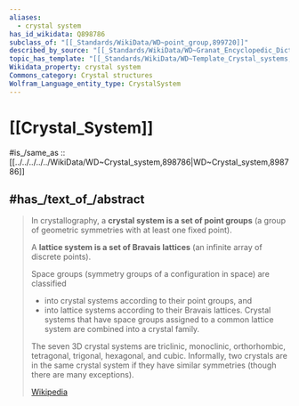 ```yaml
---
aliases:
  - crystal system
has_id_wikidata: Q898786
subclass_of: "[[_Standards/WikiData/WD~point_group,899720]]"
described_by_source: "[[_Standards/WikiData/WD~Granat_Encyclopedic_Dictionary,4532138]]"
topic_has_template: "[[_Standards/WikiData/WD~Template_Crystal_systems,8085113]]"
Wikidata_property: crystal system
Commons_category: Crystal structures
Wolfram_Language_entity_type: CrystalSystem
---
```


# [[Crystal_System]] 

#is_/same_as :: [[../../../../../WikiData/WD~Crystal_system,898786|WD~Crystal_system,898786]] 

## #has_/text_of_/abstract 

> In crystallography, a **crystal system is a set of point groups** 
> (a group of geometric symmetries with at least one fixed point). 
> 
> A **lattice system is a set of Bravais lattices** (an infinite array of discrete points). 
> 
> Space groups (symmetry groups of a configuration in space) are classified 
> - into crystal systems according to their point groups, and 
> - into lattice systems according to their Bravais lattices. 
> Crystal systems that have space groups assigned to a common lattice system 
> are combined into a crystal family.
>
> The seven 3D crystal systems are triclinic, monoclinic, orthorhombic, tetragonal, trigonal, hexagonal, and cubic. Informally, two crystals are in the same crystal system if they have similar symmetries (though there are many exceptions).
>
> [Wikipedia](https://en.wikipedia.org/wiki/Crystal%20system) 

